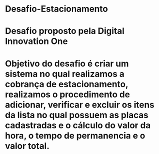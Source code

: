 # Desafio-Estacionamento
#
# Desafio proposto pela Digital Innovation One
#
# Objetivo do desafio é criar um sistema no qual realizamos a cobrança de estacionamento, realizamos o procedimento de adicionar, verificar e excluir os itens da lista no qual possuem as placas cadastradas e o cálculo do valor da hora, o tempo de permanencia e o valor total.
